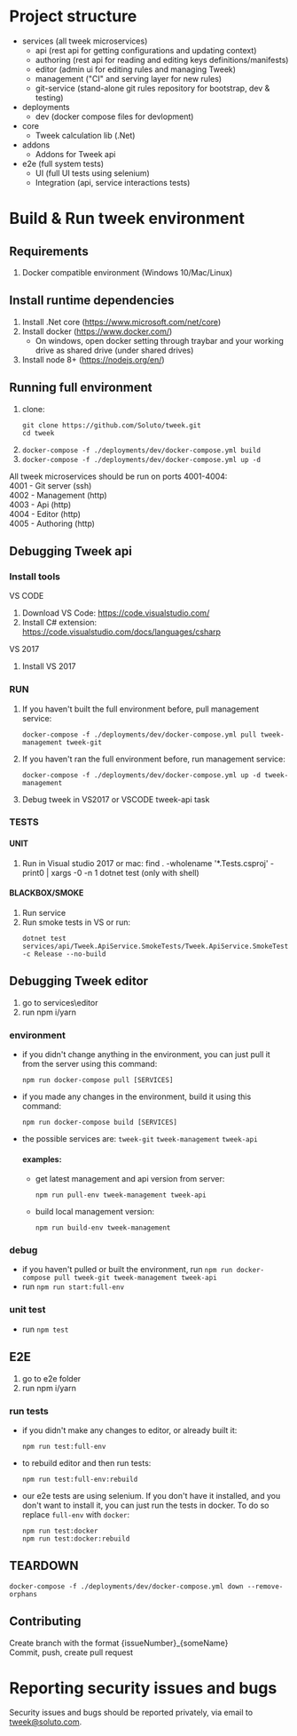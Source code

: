 # Project structure

- services (all tweek microservices)
   - api (rest api for getting configurations and updating context)
   - authoring (rest api for reading and editing keys definitions/manifests)
   - editor (admin ui for editing rules and managing Tweek)
   - management ("CI" and serving layer for new rules)
   - git-service (stand-alone git rules repository for bootstrap, dev & testing)
- deployments
   - dev (docker compose files for devlopment)
- core
   - Tweek calculation lib (.Net)
- addons
   - Addons for Tweek api
- e2e (full system tests)
   - UI (full UI tests using selenium)
   - Integration (api, service interactions tests)

# Build & Run tweek environment

## Requirements 
1. Docker compatible environment  (Windows 10/Mac/Linux)

## Install runtime dependencies
1. Install .Net core (https://www.microsoft.com/net/core)
2. Install docker (https://www.docker.com/)
   - On windows, open docker setting through traybar and your working drive as shared drive (under shared drives)
3. Install node 8+ (https://nodejs.org/en/)

## Running full environment
1. clone:
   ```
   git clone https://github.com/Soluto/tweek.git
   cd tweek
   ```
2. `docker-compose -f ./deployments/dev/docker-compose.yml build`
3. `docker-compose -f ./deployments/dev/docker-compose.yml up -d`

All tweek microservices should be run on ports 4001-4004:  
4001 - Git server (ssh)  
4002 - Management (http)  
4003 - Api (http)  
4004 - Editor (http)  
4005 - Authoring (http)

## Debugging Tweek api

### Install tools
VS CODE
1. Download VS Code: https://code.visualstudio.com/
2. Install C# extension: https://code.visualstudio.com/docs/languages/csharp

VS 2017
1. Install VS 2017

### RUN
1. If you haven't built the full environment before, pull management service: 
   ```
   docker-compose -f ./deployments/dev/docker-compose.yml pull tweek-management tweek-git
   ```
2. If you haven't ran the full environment before, run management service: 
   ```
   docker-compose -f ./deployments/dev/docker-compose.yml up -d tweek-management
   ```
3. Debug tweek in VS2017 or VSCODE tweek-api task

### TESTS

#### UNIT
1. Run in Visual studio 2017 
or
mac: find . -wholename '*.Tests.csproj' -print0 | xargs -0 -n 1 dotnet test (only with shell)

#### BLACKBOX/SMOKE
1. Run service
2. Run smoke tests in VS or run:
   ```
   dotnet test services/api/Tweek.ApiService.SmokeTests/Tweek.ApiService.SmokeTests.csproj -c Release --no-build
   ```

## Debugging Tweek editor
1. go to services\editor
2. run npm i/yarn

### environment
- if you didn't change anything in the environment, you can just pull it from the server using this command:
   ```
   npm run docker-compose pull [SERVICES]
   ```
- if you made any changes in the environment, build it using this command:
   ```
   npm run docker-compose build [SERVICES]
   ```
- the possible services are: `tweek-git` `tweek-management` `tweek-api`
   #### examples:
   - get latest management and api version from server: 
      ```
      npm run pull-env tweek-management tweek-api
      ```
   - build local management version: 
      ```
      npm run build-env tweek-management
      ```

### debug
- if you haven't pulled or built the environment, run `npm run docker-compose pull tweek-git tweek-management tweek-api`
- run `npm run start:full-env`

### unit test
- run `npm test`

## E2E
1. go to e2e folder
2. run npm i/yarn

### run tests
- if you didn't make any changes to editor, or already built it:
   ```
   npm run test:full-env
   ```
- to rebuild editor and then run tests:
   ```
   npm run test:full-env:rebuild
   ```
- our e2e tests are using selenium. If you don't have it installed, and you don't want to install it, you can just run the tests in docker. To do so replace `full-env` with `docker`:
   ```
   npm run test:docker
   npm run test:docker:rebuild
   ```

## TEARDOWN
```
docker-compose -f ./deployments/dev/docker-compose.yml down --remove-orphans
```

## Contributing 
Create branch with the format {issueNumber}_{someName}  
Commit, push, create pull request

# Reporting security issues and bugs

Security issues and bugs should be reported privately, via email to tweek@soluto.com.
